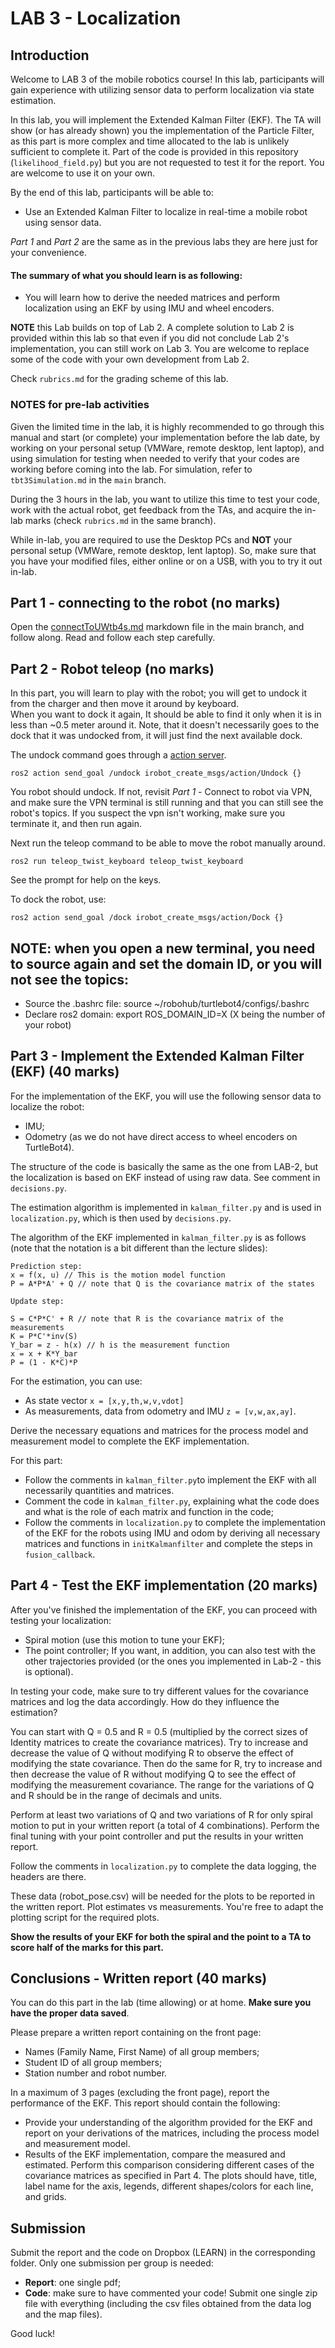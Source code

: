 # LAB 3 - Localization

## Introduction

Welcome to LAB 3 of the mobile robotics course! 
In this lab, participants will gain experience with utilizing sensor data to perform localization via state estimation.

In this lab, you will implement the Extended Kalman Filter (EKF). The TA will show (or has already shown) you the implementation of the Particle Filter, as this part is more complex and time allocated to the lab is unlikely sufficient to complete it. Part of the code is provided in this repository (```likelihood_field.py```) but you are not requested to test it for the report. You are welcome to use it on your own.

By the end of this lab, participants will be able to:
- Use an Extended Kalman Filter to localize in real-time a mobile robot using sensor data.

*Part 1* and *Part 2* are the same as in the previous labs they are here just for your convenience.


#### The summary of what you should learn is as following:
- You will learn how to derive the needed matrices and perform localization using an EKF by using IMU and wheel encoders.

**NOTE** this Lab builds on top of Lab 2. A complete solution to Lab 2 is provided within this lab so that even if you did not conclude Lab 2's implementation, you can still work on Lab 3. You are welcome to replace some of the code with your own development from Lab 2.

Check ```rubrics.md``` for the grading scheme of this lab.

### NOTES for pre-lab activities
Given the limited time in the lab, it is highly recommended to go through this manual and start (or complete) your implementation before the lab date, by working on your personal setup (VMWare, remote desktop, lent laptop), and using simulation for testing when needed to verify that your codes are working before coming into the lab. For simulation, refer to `tbt3Simulation.md` in the `main` branch.

During the 3 hours in the lab, you want to utilize this time to test your code, work with the actual robot, get feedback from the TAs, and acquire the in-lab marks (check `rubrics.md` in the same branch).

While in-lab, you are required to use the Desktop PCs and **NOT** your personal setup (VMWare, remote desktop, lent laptop). So, make sure that you have your modified files, either online or on a USB, with you to try it out in-lab. 

## Part 1 - connecting to the robot (no marks)
Open the [connectToUWtb4s.md](https://github.com/aalghooneh/MTE544_student/blob/main/connectToUWtb4s.md) markdown file in the main branch, and follow along. Read and follow each step carefully.

## Part 2 - Robot teleop (no marks)

In this part, you will learn to play with the robot; you will get to undock it from the charger and then move it around by keyboard.  
When you want to dock it again, It should be able to find it only when it is in less than ~0.5 meter around it. Note, that it doesn't
necessarily goes to the dock that it was undocked from, it will just find the next available dock.

The undock command goes through a [action server](https://docs.ros.org/en/humble/Tutorials/Intermediate/Writing-an-Action-Server-Client/Cpp.html).

```
ros2 action send_goal /undock irobot_create_msgs/action/Undock {}
```
You robot should undock.
If not, revisit *Part 1* - Connect to robot via VPN, and make sure the VPN terminal is still running and that you can still see the robot's topics. If you suspect the vpn isn't working, make sure you terminate it, and then run again.

Next run the teleop command to be able to move the robot manually around.

```
ros2 run teleop_twist_keyboard teleop_twist_keyboard
```

See the prompt for help on the keys. 

To dock the robot, use:

```
ros2 action send_goal /dock irobot_create_msgs/action/Dock {}
```

## NOTE: when you open a new terminal, you need to source again and set the domain ID, or you will not see the topics:

- Source the .bashrc file: source ~/robohub/turtlebot4/configs/.bashrc
- Declare ros2 domain: export ROS_DOMAIN_ID=X (X being the number of your robot)

## Part 3 - Implement the Extended Kalman Filter (EKF) (40 marks)
For the implementation of the EKF, you will use the following sensor data to localize the robot:
- IMU;
- Odometry (as we do not have direct access to wheel encoders on TurtleBot4).
  
The structure of the code is basically the same as the one from LAB-2, but the localization is based on EKF instead of using raw data. See comment in ```decisions.py```.

The estimation algorithm is implemented in ```kalman_filter.py``` and is used in ```localization.py```, which is then used by ```decisions.py```.

The algorithm of the EKF implemented in ```kalman_filter.py``` is as follows (note that the notation is a bit different than the lecture slides):

```
Prediction step:
x = f(x, u) // This is the motion model function
P = A*P*A' + Q // note that Q is the covariance matrix of the states
```

```
Update step:

S = C*P*C' + R // note that R is the covariance matrix of the measurements
K = P*C'*inv(S)
Y_bar = z - h(x) // h is the measurement function
x = x + K*Y_bar
P = (1 - K*C)*P
```

For the estimation, you can use:
- As state vector ```x = [x,y,th,w,v,vdot]```
- As measurements, data from odometry and IMU ```z = [v,w,ax,ay]```. 

Derive the necessary equations and matrices for the process model and measurement model to complete the EKF implementation.

For this part:
- Follow the comments in ```kalman_filter.py```to implement the EKF with all necessarily quantities and matrices.
- Comment the code in ```kalman_filter.py```, explaining what the code does and what is the role of each matrix and function in the code; 
- Follow the comments in ```localization.py``` to complete the implementation of the EKF for the robots using IMU and odom by deriving all necessary matrices and functions in ```initKalmanfilter``` and complete the steps in ```fusion_callback```.

## Part 4 - Test the EKF implementation (20 marks)
After you've finished the implementation of the EKF, you can proceed with testing your localization:
- Spiral motion (use this motion to tune your EKF);
- The point controller;
If you want, in addition, you can also test with the other trajectories provided (or the ones you implemented in Lab-2 - this is optional).

In testing your code, make sure to try different values for the covariance matrices and log the data accordingly. How do they influence the estimation?

You can start with Q = 0.5 and R = 0.5 (multiplied by the correct sizes of Identity matrices to create the covariance matrices). Try to increase and decrease the value of Q without modifying R to observe the effect of modifying the state covariance. Then do the same for R, try to increase and then decrease the value of R without modifying Q to see the effect of modifying the measurement covariance. The range for the variations of Q and R should be in the range of decimals and units. 

Perform at least two variations of Q and two variations of R for only spiral motion to put in your written report (a total of 4 combinations).
Perform the final tuning with your point controller and put the results in your written report.

Follow the comments in ```localization.py``` to complete the data logging, the headers are there.

These data (robot_pose.csv) will be needed for the plots to be reported in the written report. Plot estimates vs measurements. You're free to adapt the plotting script for the required plots.

**Show the results of your EKF for both the spiral and the point to a TA to score half of the marks for this part.**


## Conclusions - Written report (40 marks)
You can do this part in the lab (time allowing) or at home. **Make sure you have the proper data saved**.

Please prepare a written report containing on the front page:
- Names (Family Name, First Name) of all group members;
- Student ID of all group members;
- Station number and robot number.

In a maximum of 3 pages (excluding the front page), report the performance of the EKF. This report should contain the following:

* Provide your understanding of the algorithm provided for the EKF and report on your derivations of the matrices, including the process model and measurement model. 
* Results of the EKF implementation, compare the measured and estimated. Perform this comparison considering different cases of the covariance matrices as specified in Part 4. The plots should have, title, label name for the axis, legends, different shapes/colors for each line, and grids. 

## Submission

Submit the report and the code on Dropbox (LEARN) in the corresponding folder. Only one submission per group is needed:
- **Report**: one single pdf;
- **Code**: make sure to have commented your code! Submit one single zip file with everything (including the csv files obtained from the data log and the map files).


Good luck!
